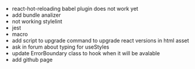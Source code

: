 -   react-hot-reloading babel plugin does not work yet
-   add bundle analizer
-   not working stylelint
-   jest
-   macro
-   add script to upgrade command to upgrade react versions in html asset
-   ask in forum about typing for useStyles
-   update ErrorBoundary class to hook when it will be avalable
-   add github page
